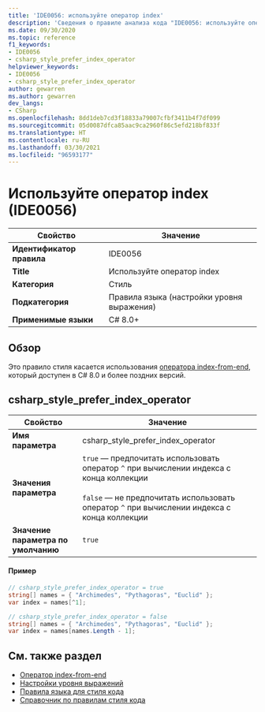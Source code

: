 ```yaml
---
title: 'IDE0056: используйте оператор index'
description: 'Сведения о правиле анализа кода "IDE0056: используйте оператор index"'
ms.date: 09/30/2020
ms.topic: reference
f1_keywords:
- IDE0056
- csharp_style_prefer_index_operator
helpviewer_keywords:
- IDE0056
- csharp_style_prefer_index_operator
author: gewarren
ms.author: gewarren
dev_langs:
- CSharp
ms.openlocfilehash: 8dd1deb7cd3f18833a79007cfbf3411b4f7df099
ms.sourcegitcommit: 05d0087dfca85aac9ca2960f86c5efd218bf833f
ms.translationtype: HT
ms.contentlocale: ru-RU
ms.lasthandoff: 03/30/2021
ms.locfileid: "96593177"
---
```

# <a name="use-index-operator-ide0056"></a>Используйте оператор index (IDE0056)

|Свойство|Значение|
|-|-|
| **Идентификатор правила** | IDE0056 |
| **Title** | Используйте оператор index |
| **Категория** | Стиль |
| **Подкатегория** | Правила языка (настройки уровня выражения) |
| **Применимые языки** | C# 8.0+ |

## <a name="overview"></a>Обзор

Это правило стиля касается использования [оператора index-from-end](../../../csharp/language-reference/operators/member-access-operators.md#index-from-end-operator-), который доступен в C# 8.0 и более поздних версий.

## <a name="csharp_style_prefer_index_operator"></a>csharp_style_prefer_index_operator

|Свойство|Значение|
|-|-|
| **Имя параметра** | csharp_style_prefer_index_operator
| **Значения параметра** | `true` — предпочитать использовать оператор `^` при вычислении индекса с конца коллекции<br /><br />`false` — не предпочитать использовать оператор `^` при вычислении индекса с конца коллекции |
| **Значение параметра по умолчанию** | `true` |

#### <a name="example"></a>Пример

```csharp
// csharp_style_prefer_index_operator = true
string[] names = { "Archimedes", "Pythagoras", "Euclid" };
var index = names[^1];

// csharp_style_prefer_index_operator = false
string[] names = { "Archimedes", "Pythagoras", "Euclid" };
var index = names[names.Length - 1];
```

## <a name="see-also"></a>См. также раздел

- [Оператор index-from-end](../../../csharp/language-reference/operators/member-access-operators.md#index-from-end-operator-)
- [Настройки уровня выражений](expression-level-preferences.md)
- [Правила языка для стиля кода](language-rules.md)
- [Справочник по правилам стиля кода](index.md)
